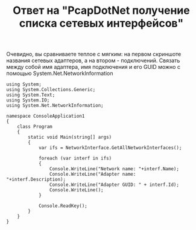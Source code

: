 ﻿---
title: "Ответ на \"PcapDotNet получение списка сетевых интерфейсов\""
se.owner.user_id: 240512
se.owner.display_name: "MSDN.WhiteKnight"
se.owner.link: "https://ru.stackoverflow.com/users/240512/msdn-whiteknight"
se.answer_id: 887568
se.question_id: 887050
se.post_type: answer
se.is_accepted: True
---
<p>Очевидно, вы сравниваете теплое с мягким: на первом скриншоте названия сетевых адаптеров, а на втором - подключений. Связать между собой имя адаптера, имя подключения и его GUID можно с помощью System.Net.NetworkInformation</p>

<pre><code>using System;
using System.Collections.Generic;
using System.Text;
using System.IO;
using System.Net.NetworkInformation;

namespace ConsoleApplication1
{
    class Program
    {
        static void Main(string[] args)
        {           
            var ifs = NetworkInterface.GetAllNetworkInterfaces();

            foreach (var interf in ifs)
            {
                Console.WriteLine("Network name: "+interf.Name);
                Console.WriteLine("Adapter name: "+interf.Description);
                Console.WriteLine("Adapter GUID: " + interf.Id);
                Console.WriteLine();
            }

            Console.ReadKey();
        }
    }
}
</code></pre>
